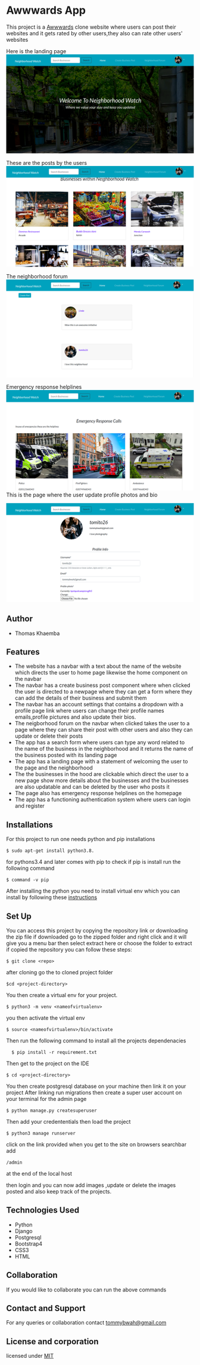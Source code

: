 
# Awwwards App
This  project is a [Awwwards](https://awwwards26.herokuapp.com/) clone website where users can  post their websites and it gets rated by other users,they also can rate other users' websites

Here is the landing page
![landing page](landingpage.png)

These are the posts by the users
![websites](businesses.png)

The neighborhood forum
![forum](forum.png)

Emergency response helplines
![emergency response](Screenshot%20from%202020-11-03%2014-07-04.png)
This is the page where the user update profile photos and bio

![Update profile](profile.png)
 
## Author
* Thomas Khaemba 

## Features
* The website has a navbar  with  a text about the name of the website which directs the user to home page likewise the home component on the navbar
* The navbar has a create business post component where when clicked the user is directed to a newpage where they can get a form where they can add the details of their business and submit them 
* The navbar has an account settings that contains  a dropdown with a profile page link where users can change their profile names emails,profile pictures and also update their bios.
* The neigborhood forum on the navbar when clicked takes the user to a page where they can share their post with other users and also they can update or delete their posts
* The app has a search form where users can type any word related to the name of the  business in the neighborhood and it returns the  name of the business posted with its landing page
* The app has a landing page  with a statement of welcoming the user to the  page and the neighborhood
* The the businesses in the hood are clickable which direct the user to  a new page show more details about the businesses  and the businesses are also updatable and can be deleted by the user who posts it
* The page also has emergency response helplines on the homepage
* The app has a functioning authentication system where users can login  and register
  

## Installations 
For this project to run one needs python  and pip installations

```
$ sudo apt-get install python3.8.
```
for pythons3.4 and later comes with pip  to check if pip is install run the following command
```
$ command -v pip
```
After installing the python you need to install virtual env which you can install by following  these [instructions](https://packaging.python.org/guides/installing-using-pip-and-virtual-environments/)

## Set Up
You can access this project by copying the  repository link or downloading the zip file
if downloaded go to the  zipped folder  and right click and it will give you a menu bar then select extract here or choose the folder to extract
 if copied the repository you can follow these steps:

 ```
 $ git clone <repo>
 ````
  after cloning go the to cloned project folder

  ```
  $cd <project-directory>
  ```
  You then create a virtual env for your project.
  ```
  $ python3 -m venv <nameofvirtualenv>
  ```
  you then activate the virtual env
  ```
  $ source <nameofvirtualenv>/bin/activate
  ```
  Then run the following command to install all the projects dependenacies
```
  $ pip install -r requirement.txt
```
Then get to the project on the IDE
```
$ cd <project-directory>
```
 You then create postgresql database on your machine then link it on your project
After linking run migrations  then create a super user account on your terminal for the admin page
```
$ python manage.py createsuperuser
```
Then add your credententials then load the project
```
$ python3 manage runserver
````
click on the link provided when you get to the site  on browsers searchbar   add  
```
/admin
```
at the end of the local host

then login and you can now add images ,update or delete the images posted and also keep track of the projects.

## Technologies Used
* Python
* Django
* Postgresql
* Bootstrap4
* CSS3
* HTML

## Collaboration
If you would like to collaborate you can run the above commands 

## Contact and Support
For any queries or collaboration  contact tommybwah@gmail.com

## License and corporation
licensed under [MIT](license)
